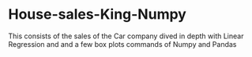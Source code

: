 # House-sales-King-Numpy
This consists of the sales of the Car company dived in depth with Linear Regression and and a few box plots commands of Numpy and Pandas
